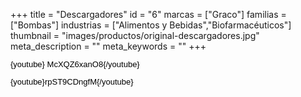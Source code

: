 +++
title = "Descargadores"
id = "6"
marcas = ["Graco"]
familias = ["Bombas"]
industrias = ["Alimentos y Bebidas","Biofarmacéuticos"]
thumbnail = "images/productos/original-descargadores.jpg"
meta_description = ""
meta_keywords = ""
+++
<p><span style="color: #000000; font-family: Arial; font-size: 13px; line-height: 14.399999618530273px; text-align: justify; white-space: pre-wrap;">{youtube} McXQZ6xanO8{/youtube}</span></p>
<p><span style="color: #000000; font-family: Arial; font-size: 13px; line-height: 14.399999618530273px; text-align: justify; white-space: pre-wrap;">{youtube}rpST9CDngfM{/youtube}</span></p>
<p> </p>